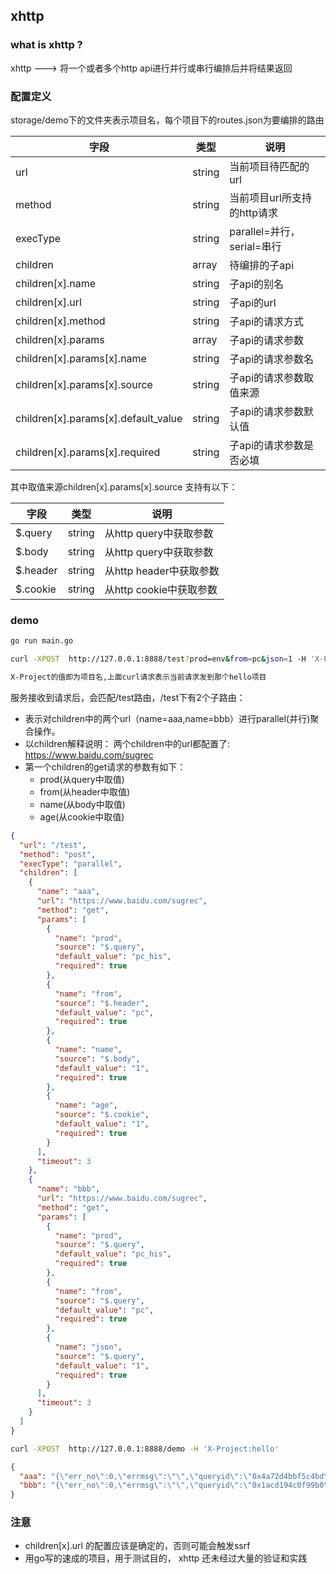 ## xhttp

### what is xhttp ?

xhttp ---> 将一个或者多个http api进行并行或串行编排后并将结果返回

### 配置定义

storage/demo下的文件夹表示项目名，每个项目下的routes.json为要编排的路由

| 字段                                  | 类型     | 说明                    |
|-------------------------------------|--------|-----------------------|
| url                                 | string | 当前项目待匹配的url           |
| method                              | string | 当前项目url所支持的http请求     |
| execType                            | string | parallel=并行，serial=串行 |
| children                            | array  | 待编排的子api              |
| children[x].name                    | string | 子api的别名               |
| children[x].url                     | string | 子api的url              |
| children[x].method                  | string | 子api的请求方式             |
| children[x].params                  | array  | 子api的请求参数             |
| children[x].params[x].name          | string | 子api的请求参数名            |
| children[x].params[x].source        | string | 子api的请求参数取值来源         |
| children[x].params[x].default_value | string | 子api的请求参数默认值          |
| children[x].params[x].required      | string | 子api的请求参数是否必填         |

其中取值来源children[x].params[x].source 支持有以下：

| 字段       | 类型     | 说明                |
|----------|--------|-------------------|
| $.query  | string | 从http query中获取参数  |
| $.body   | string | 从http query中获取参数  |
| $.header | string | 从http header中获取参数 |
| $.cookie | string | 从http cookie中获取参数 |

### demo

```bash
go run main.go

curl -XPOST  http://127.0.0.1:8888/test?prod=env&from=pc&json=1 -H 'X-Project:hello' 

X-Project的值即为项目名,上面curl请求表示当前请求发到那个hello项目
```

服务接收到请求后，会匹配/test路由，/test下有2个子路由：
* 表示对children中的两个url（name=aaa,name=bbb）进行parallel(并行)聚合操作。
* 以children解释说明： 两个children中的url都配置了: https://www.baidu.com/sugrec 
* 第一个children的get请求的参数有如下：
  * prod(从query中取值)
  * from(从header中取值)
  * name(从body中取值)
  * age(从cookie中取值)

```json
{
  "url": "/test",
  "method": "post",
  "execType": "parallel",
  "children": [
    {
      "name": "aaa",
      "url": "https://www.baidu.com/sugrec",
      "method": "get",
      "params": [
        {
          "name": "prod",
          "source": "$.query",
          "default_value": "pc_his",
          "required": true
        },
        {
          "name": "from",
          "source": "$.header",
          "default_value": "pc",
          "required": true
        },
        {
          "name": "name",
          "source": "$.body",
          "default_value": "1",
          "required": true
        },
        {
          "name": "age",
          "source": "$.cookie",
          "default_value": "1",
          "required": true
        }
      ],
      "timeout": 3
    },
    {
      "name": "bbb",
      "url": "https://www.baidu.com/sugrec",
      "method": "get",
      "params": [
        {
          "name": "prod",
          "source": "$.query",
          "default_value": "pc_his",
          "required": true
        },
        {
          "name": "from",
          "source": "$.query",
          "default_value": "pc",
          "required": true
        },
        {
          "name": "json",
          "source": "$.query",
          "default_value": "1",
          "required": true
        }
      ],
      "timeout": 3
    }
  ]
}
```

```bash
curl -XPOST  http://127.0.0.1:8888/demo -H 'X-Project:hello'
```

```json
{
  "aaa": "{\"err_no\":0,\"errmsg\":\"\",\"queryid\":\"0x4a72d4bbf5c4bd\"}",
  "bbb": "{\"err_no\":0,\"errmsg\":\"\",\"queryid\":\"0x1acd194c0f99b0\"}"
}
```

### 注意
* children[x].url 的配置应该是确定的，否则可能会触发ssrf
* 用go写的速成的项目，用于测试目的， xhttp 还未经过大量的验证和实践